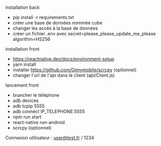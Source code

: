 installation back
- pip install -r requirements.txt
- créer une base de données nommée cube
- changer les accès à la base de données
- créer un fichier .env avec 
secret=please_please_update_me_please
algorithm=HS256


installation front
- https://reactnative.dev/docs/environment-setup
- yarn install
- installer https://github.com/Genymobile/scrcpy (optionnel)
- changer l'url de l'api dans le client (api/Client.js)



lancement front
- brancher le téléphone
- adb devices
- adb tcpip 5555
- adb connect IP_TELEPHONE:5555
- npm run start
- react-native run-android
- scrcpy (optionnel)

Connexion utilisateur :
user@test.fr / 1234
